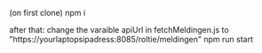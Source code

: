 (on first clone)
npm i

after that:
change the varaible apiUrl in fetchMeldingen.js to "https://yourlaptopsipadress:8085/roltie/meldingen" 
npm run start
